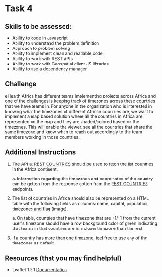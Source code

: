 # Task 4

## Skills to be assessed:

- Ability to code in Javascript
- Ability to understand the problem definition
- Approach to problem solving
- Ability to implement clean and readable code
- Ability to work with REST APIs
- Ability to work with Geospatial client JS libraries
- Ability to use a dependency manager

## Challenge

eHealth Africa has different teams implementing projects across Africa and one of the challenges is keeping track of timezones across these countries that we have teams in. For anyone in the organization who is interested in knowing what the timezones of different African countries are, we want to implement a map based solution where all the countries in Africa are represented on the map and they are shaded/colored based on the timezones. This will enable the viewer, see all the countries that share the same timezone and know when to reach out accordingly to the team members working in those countries.

## Additional Instructions

1. The API at [REST COUNTRIES](https://restcountries.eu/) should be used to fetch the list countries in the Africa continent.

    a. Information regarding the timezones and coordinates of the country can be gotten from the response gotten from the [REST COUNTRIES](https://restcountries.eu/) endpoints.

2. The list of countries in Africa should also be represented on a HTML table with the following fields as columns: name, capital, population, timezones and flag (image).

    a. On table, countries that have timezone that are +1/-1 from the current user's timezone should have a row background color of green indicating that teams in that countries are in a closer timezone than the rest.

3. If a country has more than one timezone, feel free to use any of the timezones as default.

## Resources (that you may find helpful)

- Leaflet 1.3.1 [Documentation](http://leafletjs.com/reference-1.3.0.html)
